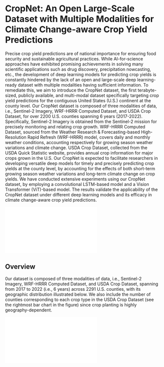 # CropNet: An Open Large-Scale Dataset with Multiple Modalities for Climate Change-aware Crop Yield Predictions

Precise crop yield predictions are of national importance for ensuring food security and sustainable agricultural practices. While AI-for-science approaches have exhibited promising achievements in solving many scientific applications such as drug discovery, precipitation nowcasting, etc., the development of deep learning models for predicting crop yields is constantly hindered by the lack of an open and large-scale deep learning-ready dataset with multiple modalities having sufficient information. To remediate this, we aim to introduce the CropNet dataset, the first terabyte-sized, publicly available, and multi-modal dataset specifically targeting crop yield predictions for the contiguous United States (U.S.) continent at the county level. Our CropNet dataset is composed of three modalities of data, i.e., Sentinel-2 Imagery, WRF-HRRR Computed Dataset, and USDA Crop Dataset, for over 2200 U.S. counties spanning 6 years (2017-2022). Specifically, Sentinel-2 Imagery is obtained from the Sentinel-2 mission for precisely monitoring and relating crop growth. WRF-HRRR Computed Dataset, sourced from the Weather Research & Forecasting-based High-Resolution Rapid Refresh (WRF-HRRR) model, covers daily and monthly weather conditions, accounting respectively for growing season weather variations and climate change. USDA Crop Dataset, collected from the USDA Quick Statistic website, provides annual crop information for major crops grown in the U.S. Our CropNet is expected to facilitate researchers in developing versatile deep models for timely and precisely predicting crop yields at the county level, by accounting for the effects of both short-term growing season weather variations and long-term climate change on crop yields. We have conducted extensive experiments using our CropNet dataset, by employing a convolutional LSTM-based model and a Vision Transformer (ViT)-based model. The results validate the applicability of the CropNet dataset under different deep learning models and its efficacy in climate change-aware crop yield predictions.

![Motivation](images/dataset-motivation.pdf)



## Overview

0ur dataset is composed of three modalities of data, i.e., Sentinel-2 Imagery, WRF-HRRR Computed Dataset, and USDA Crop Dataset, spanning from 2017 to 2022 (i.e., 6 years) across 2291 U.S. counties, with its geographic distribution illustrated below. We also include the number of counties corresponding to each crop type in the USDA Crop Dataset (see the rightmost bar chart in the figure) since crop planting is highly geography-dependent.

![Geographic Distribution](images/dataset-geo-overview-violet-pastel.pdf)